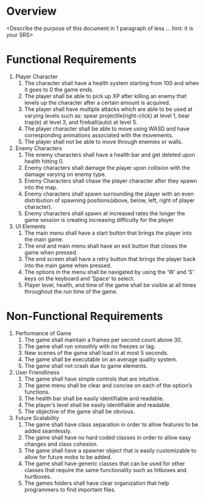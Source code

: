 # Overview

<Describe the purpose of this document in 1 paragraph of less … hint: it is your SRS>

# Functional Requirements

1. Player Character
    1. The character shall have a health system starting from 100 and when it goes to 0 the game ends. 
    2. The player shall be able to pick up XP after killing an enemy that levels up the character after a certain amount is acquired. 
    3. The player shall have multiple attacks which are able to be used at varying levels such as: spear projectile(right-click) at level 1, bear trap(e) at level 3, and fireball(auto) at level 5.
    4. The player character shall be able to move using WASD and have corresponding animations associated with the movements.
    5. The player shall not be able to move through enemies or walls.
2. Enemy Characters
    1. The enemy characters shall have a health bar and get deleted upon health hitting 0.
    2. Enemy characters shall damage the player upon collision with the damage varying on enemy type.
    3. Enemy Characters shall chase the player character after they spawn into the map.
    4. Enemy characters shall spawn surrounding the player with an even distribution of spawning positions(above, below, left, right of player character).
    5. Enemy characters shall spawn at increased rates the longer the game session is creating increasing difficulty for the player
3. UI Elements
    1. The main menu shall have a start button that brings the player into the main game.
    2. The end and main menu shall have an exit button that closes the game when pressed.
    3. The end screen shall have a retry button that brings the player back into the main game when pressed.
    4. The options in the menu shall be navigated by using the ‘W’ and ‘S’ keys on the keyboard and ‘Space’ to select.
    5. Player level, health, and time of the game shall be visible at all times throughout the run time of the game.
   
# Non-Functional Requirements

1. Performance of Game
    1. The game shall maintain a frames per second count above 30.
    2. The game shall run smoothly with no freezes or lag.
    3. New scenes of the game shall load in at most 5 seconds.
    4. The game shall be executable on an average quality system.
    5. The game shall not crash due to game elements.
2. User Friendliness
    1. The game shall have simple controls that are intuitive.
    2. The game menu shall be clear and concise on each of the option’s functions.
    3. The health bar shall be easily identifiable and readable.
    4. The player’s level shall be easily identifiable and readable.
    5. The objective of the game shall be obvious.
3. Future Scalability
    1. The game shall have class separation in order to allow features to be added seamlessly.
    2. The game shall have no hard coded classes in order to allow easy changes and class cohesion.
    3. The game shall have a spawner object that is easily customizable to allow for future mobs to be added.
    4. The game shall have generic classes that can be used for other classes that require the same functionality such as hitboxes and hurtboxes.
    5. The games folders shall have clear organization that help programmers to find important files. 




